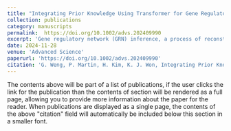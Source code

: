 ```yaml
---
title: "Integrating Prior Knowledge Using Transformer for Gene Regulatory Network Inference"
collection: publications
category: manuscripts
permalink:  https://doi.org/10.1002/advs.202409990
excerpt: 'Gene regulatory network (GRN) inference, a process of reconstructing gene regulatory rules from experimental data, has the potential to discover new regulatory rules. However, existing methods often struggle to generalize across diverse cell types and account for unseen regulators. Here, this work presents GRNPT, a novel Transformer-based framework that integrates large language model (LLM) embeddings from publicly accessible biological data and a temporal convolutional network (TCN) autoencoder to capture regulatory patterns from single-cell RNA sequencing (scRNA-seq) trajectories. GRNPT significantly outperforms both supervised and unsupervised methods in inferring GRNs, particularly when training data is limited. Notably, GRNPT exhibits exceptional generalizability, accurately predicting regulatory relationships in previously unseen cell types and even regulators. By combining LLMs ability to distillate biological knowledge from text and deep learning methodologies capturing complex patterns in gene expression data, GRNPT overcomes the limitations of traditional GRN inference methods and enables more accurate and comprehensive understanding of gene regulatory dynamics.'
date: 2024-11-28
venue: 'Advanced Science'
paperurl: 'https://doi.org/10.1002/advs.202409990'
citation: 'G. Weng, P. Martin, H. Kim, K. J. Won, Integrating Prior Knowledge Using Transformer for Gene Regulatory Network Inference. Adv. Sci. 2024, 2409990. https://doi.org/10.1002/advs.202409990'
---
```


The contents above will be part of a list of publications, if the user clicks the link for the publication than the contents of section will be rendered as a full page, allowing you to provide more information about the paper for the reader. When publications are displayed as a single page, the contents of the above "citation" field will automatically be included below this section in a smaller font.